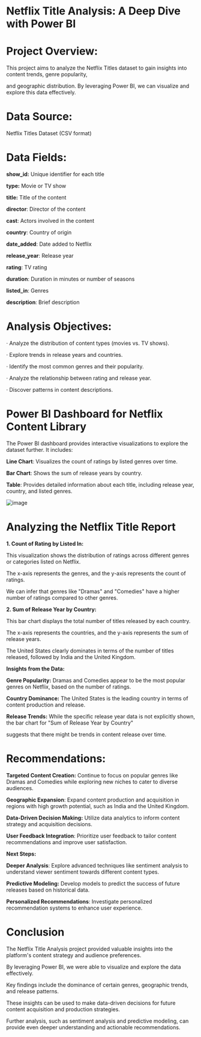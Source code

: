 # Netflix Title Analysis: A Deep Dive with Power BI

# Project Overview:

This project aims to analyze the Netflix Titles dataset to gain insights into content trends, genre popularity, 

and geographic distribution. By leveraging Power BI, we can visualize and explore this data effectively.

# Data Source:

Netflix Titles Dataset (CSV format)

# Data Fields:

**show_id:** Unique identifier for each title

**type:** Movie or TV show

**title:** Title of the content

**director**: Director of the content

**cast**: Actors involved in the content

**country**: Country of origin

**date_added**: Date added to Netflix

**release_year**: Release year

**rating**: TV rating

**duration**: Duration in minutes or number of seasons

**listed_in**: Genres

**description**: Brief description

# Analysis Objectives:

· Analyze the distribution of content types (movies vs. TV shows).

· Explore trends in release years and countries.

· Identify the most common genres and their popularity.

· Analyze the relationship between rating and release year.

· Discover patterns in content descriptions.

# Power BI Dashboard for Netflix Content Library

The Power BI dashboard provides interactive visualizations to explore the dataset further. It includes:

**Line Chart**: Visualizes the count of ratings by listed genres over time.

**Bar Chart**: Shows the sum of release years by country.

**Table**: Provides detailed information about each title, including release year, country, and listed genres.


![image](https://github.com/user-attachments/assets/7821254f-6c75-457d-bcda-1d93dc48090a)


# Analyzing the Netflix Title Report

**1. Count of Rating by Listed In:**

This visualization shows the distribution of ratings across different genres or categories listed on Netflix.

The x-axis represents the genres, and the y-axis represents the count of ratings.

We can infer that genres like "Dramas" and "Comedies" have a higher number of ratings compared to other genres.

**2. Sum of Release Year by Country:**

This bar chart displays the total number of titles released by each country.

The x-axis represents the countries, and the y-axis represents the sum of release years.

The United States clearly dominates in terms of the number of titles released, followed by India and the United Kingdom.

**Insights from the Data:**

**Genre Popularity:** Dramas and Comedies appear to be the most popular genres on Netflix, based on the number of ratings.

**Country Dominance:** The United States is the leading country in terms of content production and release.

**Release Trends:** While the specific release year data is not explicitly shown, the bar chart for "Sum of Release Year by Country" 

suggests that there might be trends in content release over time.


# Recommendations:

**Targeted Content Creation:** Continue to focus on popular genres like Dramas and Comedies while exploring new niches to cater to diverse audiences.

**Geographic Expansion**: Expand content production and acquisition in regions with high growth potential, such as India and the United Kingdom.

**Data-Driven Decision Making:** Utilize data analytics to inform content strategy and acquisition decisions.

**User Feedback Integration**: Prioritize user feedback to tailor content recommendations and improve user satisfaction.


**Next Steps:**

**Deeper Analysis**: Explore advanced techniques like sentiment analysis to understand viewer sentiment towards different content types.

**Predictive Modeling:** Develop models to predict the success of future releases based on historical data.

**Personalized Recommendations**: Investigate personalized recommendation systems to enhance user experience.


# Conclusion

The Netflix Title Analysis project provided valuable insights into the platform's content strategy and audience preferences. 

By leveraging Power BI, we were able to visualize and explore the data effectively. 

Key findings include the dominance of certain genres, geographic trends, and release patterns.

These insights can be used to make data-driven decisions for future content acquisition and production strategies. 

Further analysis, such as sentiment analysis and predictive modeling, can provide even deeper understanding and actionable recommendations.
